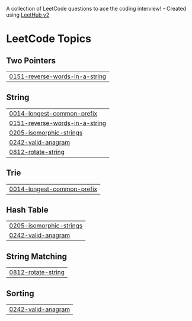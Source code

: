 A collection of LeetCode questions to ace the coding interview! - Created using [LeetHub v2](https://github.com/arunbhardwaj/LeetHub-2.0)
<!---LeetCode Topics Start-->
# LeetCode Topics
## Two Pointers
|  |
| ------- |
| [0151-reverse-words-in-a-string](https://github.com/Rupak-18/DSA-String/tree/master/0151-reverse-words-in-a-string) |
## String
|  |
| ------- |
| [0014-longest-common-prefix](https://github.com/Rupak-18/DSA-String/tree/master/0014-longest-common-prefix) |
| [0151-reverse-words-in-a-string](https://github.com/Rupak-18/DSA-String/tree/master/0151-reverse-words-in-a-string) |
| [0205-isomorphic-strings](https://github.com/Rupak-18/DSA-String/tree/master/0205-isomorphic-strings) |
| [0242-valid-anagram](https://github.com/Rupak-18/DSA-String/tree/master/0242-valid-anagram) |
| [0812-rotate-string](https://github.com/Rupak-18/DSA-String/tree/master/0812-rotate-string) |
## Trie
|  |
| ------- |
| [0014-longest-common-prefix](https://github.com/Rupak-18/DSA-String/tree/master/0014-longest-common-prefix) |
## Hash Table
|  |
| ------- |
| [0205-isomorphic-strings](https://github.com/Rupak-18/DSA-String/tree/master/0205-isomorphic-strings) |
| [0242-valid-anagram](https://github.com/Rupak-18/DSA-String/tree/master/0242-valid-anagram) |
## String Matching
|  |
| ------- |
| [0812-rotate-string](https://github.com/Rupak-18/DSA-String/tree/master/0812-rotate-string) |
## Sorting
|  |
| ------- |
| [0242-valid-anagram](https://github.com/Rupak-18/DSA-String/tree/master/0242-valid-anagram) |
<!---LeetCode Topics End-->